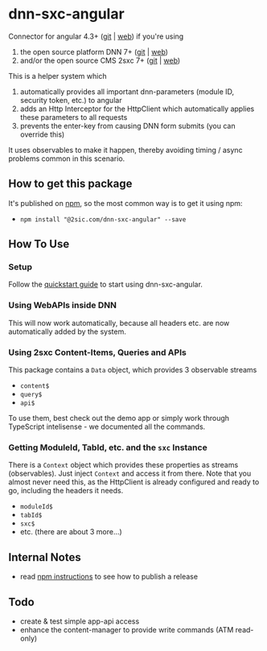 # dnn-sxc-angular
Connector for angular 4.3+ ([git](https://github.com/angular/angular) | [web](https://angular.io/)) if you're using
1. the open source platform DNN 7+ ([git](https://github.com/dnnsoftware/Dnn.Platform) | [web](http://dnnsoftware.com/)) 
1. and/or the open source CMS 2sxc 7+ ([git](https://github.com/2sic/2sxc/) | [web](https://2sxc.org/)) 

This is a helper system which
1. automatically provides all important dnn-parameters (module ID, security token, etc.) to angular
2. adds an Http Interceptor for the HttpClient which automatically applies these parameters to all requests
3. prevents the enter-key from causing DNN form submits (you can override this)

It uses observables to make it happen, thereby avoiding timing / async problems common in this scenario. 

## How to get this package
It's published on [npm](https://www.npmjs.com/package/@2sic.com/dnn-sxc-angular), so the most common way is to get it using npm:

* `npm install "@2sic.com/dnn-sxc-angular" --save`

## How To Use
### Setup
Follow the [quickstart guide](https://github.com/2sic/dnn-sxc-angular/blob/master/quickstart.md) to start using dnn-sxc-angular.

### Using WebAPIs inside DNN
This will now work automatically, because all headers etc. are now automatically added by the system. 

### Using 2sxc Content-Items, Queries and APIs
This package contains a `Data` object, which provides 3 observable streams

* `content$`
* `query$`
* `api$`

To use them, best check out the demo app or simply work through TypeScript intelisense - we documented all the commands. 

### Getting ModuleId, TabId, etc. and the `sxc` Instance
There is a `Context` object which provides these properties as streams (observables). Just inject `Context` and access it from there. Note that you almost never need this, as the HttpClient is already configured and ready to go, including the headers it needs. 

* `moduleId$`
* `tabId$`
* `sxc$`
* etc. (there are about 3 more...)


## Internal Notes
* read [npm instructions](npm-instructions) to see how to publish a release

## Todo
* create & test simple app-api access
* enhance the content-manager to provide write commands (ATM read-only)
